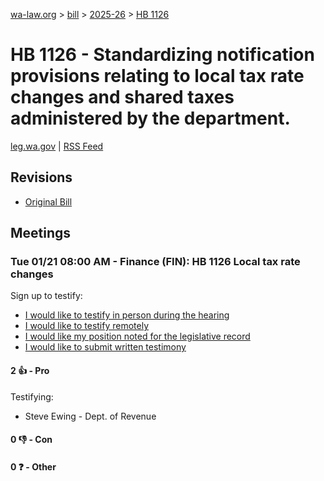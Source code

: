 [wa-law.org](/) > [bill](/bill/) > [2025-26](/bill/2025-26/) > [HB 1126](/bill/2025-26/hb/1126/)

# HB 1126 - Standardizing notification provisions relating to local tax rate changes and shared taxes administered by the department.
[leg.wa.gov](https://app.leg.wa.gov/billsummary?BillNumber=1126&Year=2025&Initiative=false) | [RSS Feed](./rss.xml)

## Revisions
* [Original Bill](1/)

## Meetings
### Tue 01/21 08:00 AM - Finance (FIN): HB 1126 Local tax rate changes
Sign up to testify:
* [I would like to testify in person during the hearing](https://app.leg.wa.gov/csi/Testifier/Add?chamber=House&mId=32444&aId=161415&caId=24870&tId=1)
* [I would like to testify remotely](https://app.leg.wa.gov/csi/Testifier/Add?chamber=House&mId=32444&aId=161415&caId=24870&tId=2)
* [I would like my position noted for the legislative record](https://app.leg.wa.gov/csi/Testifier/Add?chamber=House&mId=32444&aId=161415&caId=24870&tId=3)
* [I would like to submit written testimony](https://app.leg.wa.gov/csi/Testifier/Add?chamber=House&mId=32444&aId=161415&caId=24870&tId=4)

#### 2 👍 - Pro
Testifying:
* Steve Ewing - Dept. of Revenue

#### 0 👎 - Con

#### 0 ❓ - Other

